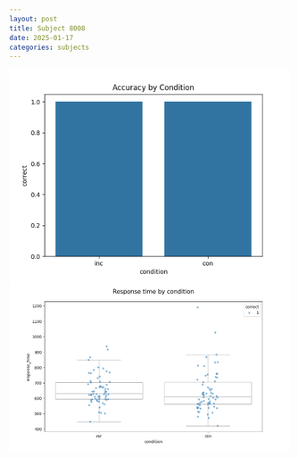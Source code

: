 ```yaml
---
layout: post
title: Subject 8008
date: 2025-01-17
categories: subjects
---
```


![](data/8008/run-13/8008_NF_acc.png)
![](data/8008/run-13/8008_NF_rt.png)
